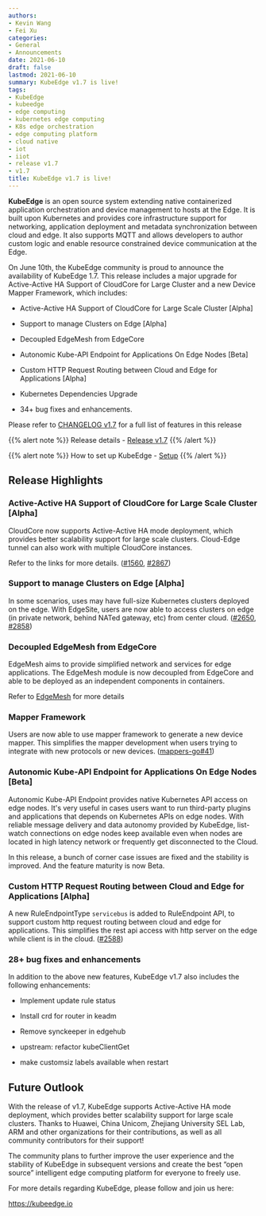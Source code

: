```yaml
---
authors:
- Kevin Wang
- Fei Xu
categories:
- General
- Announcements
date: 2021-06-10
draft: false
lastmod: 2021-06-10
summary: KubeEdge v1.7 is live!
tags:
- KubeEdge
- kubeedge
- edge computing
- kubernetes edge computing
- K8s edge orchestration
- edge computing platform
- cloud native
- iot
- iiot
- release v1.7
- v1.7
title: KubeEdge v1.7 is live!
---
```

**KubeEdge** is an open source system extending native containerized application orchestration and device management to hosts at the Edge. It is built upon Kubernetes and provides core infrastructure support for networking, application deployment and metadata synchronization between cloud and edge. It also supports MQTT and allows developers to author custom logic and enable resource constrained device communication at the Edge.  

On June 10th, the KubeEdge community is proud to announce the availability of KubeEdge 1.7. This release includes a major upgrade for Active-Active HA Support of CloudCore for Large Cluster and a new Device Mapper Framework, which includes:

- Active-Active HA Support of CloudCore for Large Scale Cluster [Alpha]

- Support to manage Clusters on Edge [Alpha]

- Decoupled EdgeMesh from EdgeCore

- Autonomic Kube-API Endpoint for Applications On Edge Nodes [Beta]

- Custom HTTP Request Routing between Cloud and Edge for Applications [Alpha]

- Kubernetes Dependencies Upgrade

- 34+ bug fixes and enhancements.

Please refer to [CHANGELOG v1.7](https://github.com/kubeedge/kubeedge/blob/master/CHANGELOG/CHANGELOG-1.7.md) for a full list of features in this release

{{% alert note %}}
Release details - [Release v1.7](https://github.com/kubeedge/kubeedge/releases/tag/v1.7.1)
{{% /alert %}}

{{% alert note %}}
How to set up KubeEdge - [Setup](https://kubeedge.io/en/docs/setup/keadm/)
{{% /alert %}}

## **Release Highlights**

### Active-Active HA Support of CloudCore for Large Scale Cluster [Alpha]

CloudCore now supports Active-Active HA mode deployment, which provides better scalability support for large scale clusters.
Cloud-Edge tunnel can also work with multiple CloudCore instances.

Refer to the links for more details.
([#1560](https://github.com/kubeedge/kubeedge/issues/1560), [#2867](https://github.com/kubeedge/kubeedge/pull/2867))


### Support to manage Clusters on Edge [Alpha]

In some scenarios, uses may have full-size Kubernetes clusters deployed on the edge.
With EdgeSite, users are now able to access clusters on edge (in private network, behind NATed gateway, etc) from center cloud.
([#2650](https://github.com/kubeedge/kubeedge/pull/2650), [#2858](https://github.com/kubeedge/kubeedge/pull/2858))


### Decoupled EdgeMesh from EdgeCore

EdgeMesh aims to provide simplified network and services for edge applications.
The EdgeMesh module is now decoupled from EdgeCore and able to be deployed as an independent components in containers.

Refer to [EdgeMesh](https://github.com/kubeedge/edgemesh) for more details


### Mapper Framework

Users are now able to use mapper framework to generate a new device mapper.
This simplifies the mapper development when users trying to integrate with new protocols or new devices.
([mappers-go#41](https://github.com/kubeedge/mappers-go/pull/41))


### Autonomic Kube-API Endpoint for Applications On Edge Nodes [Beta]

Autonomic Kube-API Endpoint provides native Kubernetes API access on edge nodes.
It's very useful in cases users want to run third-party plugins and applications that depends on Kubernetes APIs on edge nodes.
With reliable message delivery and data autonomy provided by KubeEdge,
list-watch connections on edge nodes keep available even when nodes are located in high latency network or frequently get disconnected to the Cloud.

In this release, a bunch of corner case issues are fixed and the stability is improved. And the feature maturity is now Beta.


### Custom HTTP Request Routing between Cloud and Edge for Applications [Alpha]

A new RuleEndpointType `servicebus` is added to RuleEndpoint API, to support custom http request routing between cloud and edge for applications. This simplifies the rest api access with http server on the edge while client is in the cloud. ([#2588](https://github.com/kubeedge/kubeedge/pull/2588))

### 28+ bug fixes and enhancements

In addition to the above new features, KubeEdge v1.7 also includes the following enhancements:

- Implement update rule status

- Install crd for router in keadm

- Remove synckeeper in edgehub

- upstream: refactor kubeClientGet

- make customsiz labels available when restart

## **Future Outlook**

With the release of v1.7, KubeEdge supports Active-Active HA mode deployment, which provides better scalability support for large scale clusters. Thanks to Huawei, China Unicom, Zhejiang University SEL Lab, ARM and other organizations for their contributions, as well as all community contributors for their support!

The community plans to further improve the user experience and the stability of KubeEdge in subsequent versions and create the best “open source” intelligent edge computing platform for everyone to freely use.

For more details regarding KubeEdge, please follow and join us here:

https://kubeedge.io